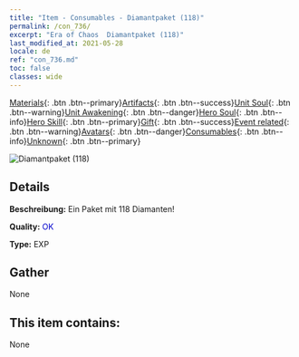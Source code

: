 ```yaml
---
title: "Item - Consumables - Diamantpaket (118)"
permalink: /con_736/
excerpt: "Era of Chaos  Diamantpaket (118)"
last_modified_at: 2021-05-28
locale: de
ref: "con_736.md"
toc: false
classes: wide
---
```

 [Materials](/ItemsDE/){: .btn .btn--primary}[Artifacts](/ItemsDE/Artifacts/){: .btn .btn--success}[Unit Soul](/ItemsDE/UnitSoul/){: .btn .btn--warning}[Unit Awakening](/ItemsDE/UnitAwakening/){: .btn .btn--danger}[Hero Soul](/ItemsDE/HeroSoul/){: .btn .btn--info}[Hero Skill](/ItemsDE/HeroSkill/){: .btn .btn--primary}[Gift](/ItemsDE/Gift/){: .btn .btn--success}[Event related](/ItemsDE/Events/){: .btn .btn--warning}[Avatars](/ItemsDE/Avatars/){: .btn .btn--danger}[Consumables](/ItemsDE/Consumables/){: .btn .btn--info}[Unknown](/ItemsDE/Unknown/){: .btn .btn--primary}

 ![Diamantpaket (118)](/images/t/i_tool_30272.png)

## Details
 **Beschreibung:** Ein Paket mit 118 Diamanten!

 **Quality:** <span style="color: #0000CD">OK</span>

 **Type:** EXP

## Gather

  None

## This item contains:

  None

